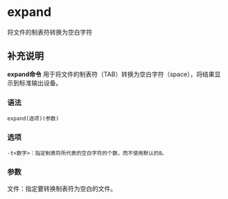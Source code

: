 expand
===

将文件的制表符转换为空白字符

## 补充说明

**expand命令** 用于将文件的制表符（TAB）转换为空白字符（space），将结果显示到标准输出设备。

###  语法

```shell
expand(选项)(参数)
```

###  选项

```shell
-t<数字>：指定制表符所代表的空白字符的个数，而不使用默认的8。
```

###  参数

文件：指定要转换制表符为空白的文件。


<!-- Linux命令行搜索引擎：https://jaywcjlove.github.io/linux-command/ -->